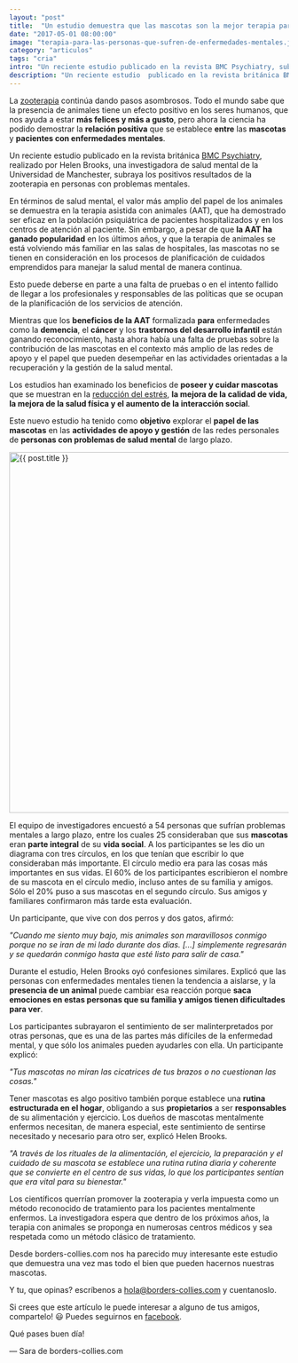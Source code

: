 ```yaml
---
layout: "post"
title:  "Un estudio demuestra que las mascotas son la mejor terapia para las personas que sufren enfermedades mentales"
date: "2017-05-01 08:00:00"
image: "terapia-para-las-personas-que-sufren-de-enfermedades-mentales.jpg"
category: "articulos"
tags: "cria"
intro: "Un reciente estudio publicado en la revista BMC Psychiatry, subraya los positivos resultados de la zooterapia en personas con problemas mentales."
description: "Un reciente estudio  publicado en la revista británica BMC Psychiatry, realizado por Helen Brooks, una investigadora de salud mental de la Universidad de Manchester, subraya que los positivo resultados de la zooterapia en personas con problemas mentales."
---
```


La [zooterapia](https://es.wikipedia.org/wiki/Zooterapia) continúa dando pasos asombrosos. Todo el mundo sabe que la presencia de animales tiene un efecto positivo en los seres humanos, que nos ayuda a estar **más felices y más a gusto**, pero ahora la ciencia ha podido demostrar la **relación positiva** que se establece **entre** las **mascotas** y **pacientes con enfermedades mentales**.

Un reciente estudio publicado en la revista británica [BMC Psychiatry](https://bmcpsychiatry.biomedcentral.com/articles/10.1186/s12888-016-1111-3), realizado por Helen Brooks, una investigadora de salud mental de la Universidad de Manchester, subraya los positivos resultados de la zooterapia en personas con problemas mentales.

En términos de salud mental, el valor más amplio del papel de los animales se demuestra en la terapia asistida con animales (AAT), que ha demostrado ser eficaz en la población psiquiátrica de pacientes hospitalizados y en los centros de atención al paciente. Sin embargo, a pesar de que **la AAT ha ganado popularidad** en los últimos años, y que la terapia de animales se está volviendo más familiar en las salas de hospitales, las mascotas no se tienen en consideración en los procesos de planificación de cuidados emprendidos para manejar la salud mental de manera continua.

Esto puede deberse en parte a una falta de pruebas o en el intento fallido de llegar a los profesionales y responsables de las políticas que se ocupan de la planificación de los servicios de atención.

Mientras que los **beneficios de la AAT** formalizada **para** enfermedades como la **demencia**, el **cáncer** y los **trastornos del desarrollo infantil** están ganando reconocimiento, hasta ahora había una falta de pruebas sobre la contribución de las mascotas en el contexto más amplio de las redes de apoyo y el papel que pueden desempeñar en las actividades orientadas a la recuperación y la gestión de la salud mental.

Los estudios han examinado los beneficios de **poseer y cuidar mascotas** que se muestran en la [reducción del estrés](http://localhost:5000/Como-convencer-a-tu-jefe-y-companeros-de-que-te-dejen-llevar-a-tu-perro-al-trabajo/), **la mejora de la calidad de vida, la mejora de la salud física y el aumento de la interacción social**.

Este nuevo estudio ha tenido como **objetivo** explorar el **papel de las mascotas** en las **actividades de apoyo y gestión** de las redes personales de **personas con problemas de salud mental** de largo plazo.

<div class="text-center">
 <img src= "{{site.url}}/assets/img/articulos/border-collie-terapia.jpg" width="650" height="auto" alt="{{ post.title }}">
</div>

El equipo de investigadores encuestó a 54 personas que sufrían problemas mentales a largo plazo, entre los cuales 25 consideraban que sus **mascotas** eran **parte integral** de su **vida social**. A los participantes se les dio un diagrama con tres círculos, en los que tenían que escribir lo que consideraban más importante. El círculo medio era para las cosas más importantes en sus vidas.
El 60% de los participantes escribieron el nombre de su mascota en el círculo medio, incluso antes de su familia y amigos. Sólo el 20% puso a sus mascotas en el segundo círculo. Sus amigos y familiares confirmaron más tarde esta evaluación.

Un participante, que vive con dos perros y dos gatos, afirmó:

_"Cuando me siento muy bajo, mis animales son maravillosos conmigo porque no se iran de mi lado durante dos días. [...] simplemente regresarán y se quedarán conmigo hasta que esté listo para salir de casa."_

Durante el estudio, Helen Brooks oyó confesiones similares. Explicó que las personas con enfermedades mentales tienen la tendencia a aislarse, y la **presencia de un animal** puede cambiar esa reacción porque **saca emociones en estas personas que su familia y amigos tienen dificultades para ver**.

Los participantes subrayaron el sentimiento de ser malinterpretados por otras personas, que es una de las partes más difíciles de la enfermedad mental, y que sólo los animales pueden ayudarles con ella. Un participante explicó:

_"Tus mascotas no miran las cicatrices de tus brazos o no cuestionan las cosas."_

Tener mascotas es algo positivo también porque establece una **rutina estructurada en el hogar**, obligando a sus **propietarios** a ser **responsables** de su alimentación y ejercicio. Los dueños de mascotas mentalmente enfermos necesitan, de manera especial, este sentimiento de sentirse necesitado y necesario para otro ser, explicó Helen Brooks.

_"A través de los rituales de la alimentación, el ejercicio, la preparación y el cuidado de su mascota se establece una rutina rutina diaria y coherente que se convierte en el centro de sus vidas, lo que los participantes sentían que era vital para su bienestar."_

Los científicos querrían promover la zooterapia y verla impuesta como un método reconocido de tratamiento para los pacientes mentalmente enfermos. La investigadora espera que dentro de los próximos años, la terapia con animales se proponga en numerosas centros médicos y sea respetada como un método clásico de tratamiento.

Desde borders-collies.com nos ha parecido muy interesante este estudio que demuestra una vez mas todo el bien que pueden hacernos nuestras mascotas.

 Y tu, que opinas? escríbenos a hola@borders-collies.com y cuentanoslo.

Si crees que este artículo le puede interesar a alguno de tus amigos, compartelo! 😃
Puedes seguirnos en <a href="https://www.facebook.com/borderscolliescom/">facebook</a>.

Qué pases buen día!

— Sara de borders-collies.com
